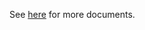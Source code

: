 See [here](https://github.com/kcl-lang/modules/blob/main/k8s/1.32/docs/README.md) for more documents.
